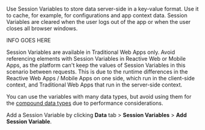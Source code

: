 
Use Session Variables to store data server-side in a key-value format. Use it to cache, for example, for configurations and app context data. Session Variables are cleared when the user logs out of the app or when the user closes all browser windows.

<div class="info" markdown="1">

INFO GOES HERE

</div>

Session Variables are available in Traditional Web Apps only. Avoid referencing elements with Session Variables in Reactive Web or Mobile Apps, as the platform can't keep the values of Session Variables in this scenario between requests. This is due to the runtime differences in the Reactive Web Apps / Mobile Apps on one side, which run in the client-side context, and Traditional Web Apps that run in the server-side context.

You can use the variables with many data types, but avoid using them for the [compound data types](<../../data/data-types/available-data-types.md>) due to performance considerations.

Add a Session Variable by clicking **Data** tab > **Session Variables** > **Add Session Variable**.

